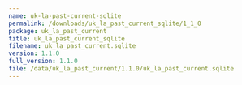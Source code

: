 ```yaml
---
name: uk-la-past-current-sqlite
permalink: /downloads/uk_la_past_current_sqlite/1_1_0
package: uk_la_past_current
title: uk_la_past_current_sqlite
filename: uk_la_past_current.sqlite
version: 1.1.0
full_version: 1.1.0
file: /data/uk_la_past_current/1.1.0/uk_la_past_current.sqlite
---
```

